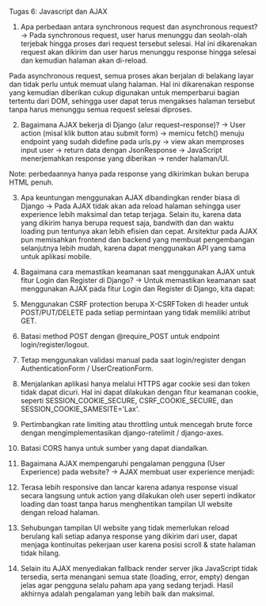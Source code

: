 Tugas 6: Javascript dan AJAX

1. Apa perbedaan antara synchronous request dan asynchronous request?
-> Pada synchronous request, user harus menunggu dan seolah-olah terjebak hingga proses dari request tersebut selesai. Hal ini dikarenakan request akan dikirim dan user harus menunggu response hingga selesai dan kemudian halaman akan di-reload. 

Pada asynchronous request, semua proses akan berjalan di belakang layar dan tidak perlu untuk memuat ulang halaman. Hal ini dikarenakan response yang kemudian diberikan cukup digunakan untuk memperbarui bagian tertentu dari DOM, sehingga user dapat terus mengakses halaman tersebut tanpa harus menunggu semua request selesai diproses.

2. Bagaimana AJAX bekerja di Django (alur request–response)?
-> User action (misal klik button atau submit form) -> memicu fetch() menuju endpoint yang sudah didefine pada urls.py -> view akan memproses input user -> return data dengan JsonResponse -> JavaScript menerjemahkan response yang diberikan -> render halaman/UI. 

Note: perbedaannya hanya pada response yang dikirimkan bukan berupa HTML penuh.

3. Apa keuntungan menggunakan AJAX dibandingkan render biasa di Django
-> Pada AJAX tidak akan ada reload halaman sehingga user experience lebih maksimal dan tetap terjaga. Selain itu, karena data yang dikirim hanya berupa request saja, bandwith dan dan waktu loading pun tentunya akan lebih efisien dan cepat. Arsitektur pada AJAX pun memisahkan frontend dan backend yang membuat pengembangan selanjutnya lebih mudah, karena dapat menggunakan API yang sama untuk aplikasi mobile.

4. Bagaimana cara memastikan keamanan saat menggunakan AJAX untuk fitur Login dan Register di Django?
-> Untuk memastikan keamanan saat menggunakan AJAX pada fitur Login dan Register di Django, kita dapat:
1. Menggunakan CSRF protection berupa X-CSRFToken di header untuk POST/PUT/DELETE pada setiap permintaan yang tidak memiliki atribut GET.  
2. Batasi method POST dengan @require_POST untuk endpoint login/register/logout.
3. Tetap menggunakan validasi manual pada saat login/register dengan AuthenticationForm / UserCreationForm.
4. Menjalankan aplikasi hanya melalui HTTPS agar cookie sesi dan token tidak dapat dicuri. Hal ini dapat dilakukan dengan fitur keamanan cookie, seperti SESSION_COOKIE_SECURE, CSRF_COOKIE_SECURE, dan SESSION_COOKIE_SAMESITE='Lax'.  
5. Pertimbangkan rate limiting atau throttling untuk mencegah brute force dengan mengimplementasikan django-ratelimit / django-axes.
6. Batasi CORS hanya untuk sumber yang dapat diandalkan.

5. Bagaimana AJAX mempengaruhi pengalaman pengguna (User Experience) pada website?
-> AJAX membuat user experience menjadi:
1. Terasa lebih responsive dan lancar karena adanya response visual secara langsung untuk action yang dilakukan oleh user seperti indikator loading dan toast tanpa harus menghentikan tampilan UI website dengan reload halaman. 
2. Sehubungan tampilan UI website yang tidak memerlukan reload berulang kali setiap adanya response yang dikirim dari user, dapat menjaga kontinuitas pekerjaan user karena posisi scroll & state halaman tidak hilang.
3. Selain itu AJAX menyediakan fallback render server jika JavaScript tidak tersedia, serta menangani semua state (loading, error, empty) dengan jelas agar pengguna selalu paham apa yang sedang terjadi. Hasil akhirnya adalah pengalaman yang lebih baik dan maksimal.
